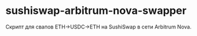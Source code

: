 # sushiswap-arbitrum-nova-swapper
Скрипт для свапов ETH->USDC->ETH на SushiSwap в сети Arbitrum Nova.
